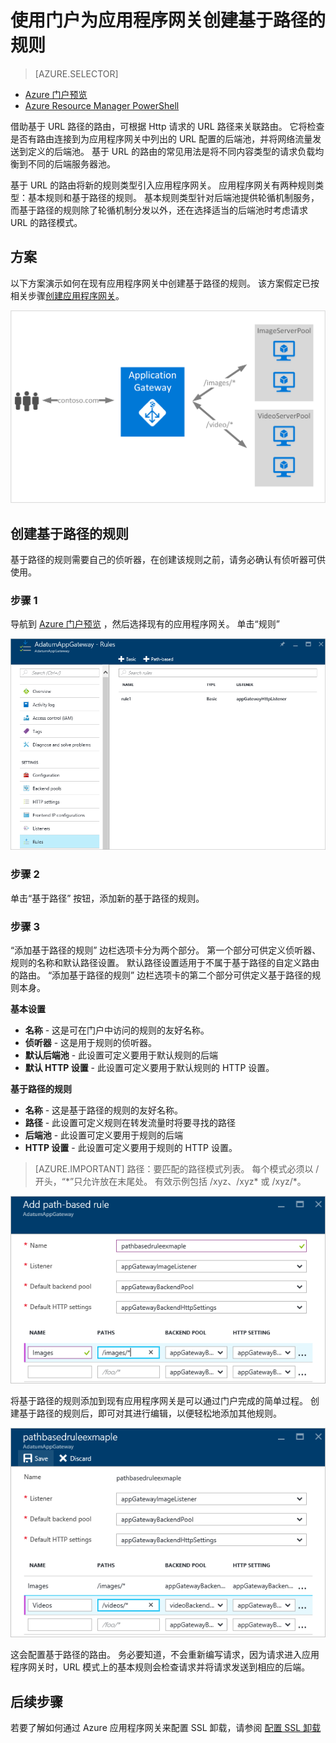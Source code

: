 <properties
    pageTitle="创建基于路径的规则 - Azure 应用程序网关 - Azure 门户预览 | Azure"
    description="了解如何使用门户为应用程序网关创建基于路径的规则"
    services="application-gateway"
    documentationcenter="na"
    author="georgewallace"
    manager="timlt"
    editor=""
    tags="azure-resource-manager" />
<tags
    ms.assetid="87bd93bc-e1a6-45db-a226-555948f1feb7"
    ms.service="application-gateway"
    ms.devlang="na"
    ms.topic="article"
    ms.tgt_pltfrm="na"
    ms.workload="infrastructure-services"
    ms.date="04/03/2017"
    wacn.date="05/22/2017"
    ms.author="gwallace"
    ms.translationtype="Human Translation"
    ms.sourcegitcommit="8fd60f0e1095add1bff99de28a0b65a8662ce661"
    ms.openlocfilehash="9de5dbb36c36e3b3934697e817011e3a5e5d19d1"
    ms.contentlocale="zh-cn"
    ms.lasthandoff="05/12/2017" />

# <a name="create-a-path-based-rule-for-an-application-gateway-by-using-the-portal"></a>使用门户为应用程序网关创建基于路径的规则
> [AZURE.SELECTOR]
- [Azure 门户预览](/documentation/articles/application-gateway-create-url-route-portal/)
- [Azure Resource Manager PowerShell](/documentation/articles/application-gateway-create-url-route-arm-ps/)

借助基于 URL 路径的路由，可根据 Http 请求的 URL 路径来关联路由。 它将检查是否有路由连接到为应用程序网关中列出的 URL 配置的后端池，并将网络流量发送到定义的后端池。 基于 URL 的路由的常见用法是将不同内容类型的请求负载均衡到不同的后端服务器池。

基于 URL 的路由将新的规则类型引入应用程序网关。 应用程序网关有两种规则类型：基本规则和基于路径的规则。 基本规则类型针对后端池提供轮循机制服务，而基于路径的规则除了轮循机制分发以外，还在选择适当的后端池时考虑请求 URL 的路径模式。

## <a name="scenario"></a>方案

以下方案演示如何在现有应用程序网关中创建基于路径的规则。
该方案假定已按相关步骤[创建应用程序网关](/documentation/articles/application-gateway-create-gateway-portal/)。

![url 路由][scenario]

## <a name="createrule"></a>创建基于路径的规则

基于路径的规则需要自己的侦听器，在创建该规则之前，请务必确认有侦听器可供使用。

### <a name="step-1"></a>步骤 1

导航到 [Azure 门户预览](http://portal.azure.cn) ，然后选择现有的应用程序网关。 单击“规则” 

![应用程序网关概述][1]

### <a name="step-2"></a>步骤 2

单击“基于路径”  按钮，添加新的基于路径的规则。

### <a name="step-3"></a>步骤 3

“添加基于路径的规则”  边栏选项卡分为两个部分。 第一个部分可供定义侦听器、规则的名称和默认路径设置。 默认路径设置适用于不属于基于路径的自定义路由的路由。 “添加基于路径的规则”  边栏选项卡的第二个部分可供定义基于路径的规则本身。

**基本设置**

* **名称** - 这是可在门户中访问的规则的友好名称。
* **侦听器** - 这是用于规则的侦听器。
* **默认后端池** - 此设置可定义要用于默认规则的后端
* **默认 HTTP 设置** - 此设置可定义要用于默认规则的 HTTP 设置。

**基于路径的规则**

* **名称** - 这是基于路径的规则的友好名称。
* **路径** - 此设置可定义规则在转发流量时将要寻找的路径
* **后端池** - 此设置可定义要用于规则的后端
* **HTTP 设置** - 此设置可定义要用于规则的 HTTP 设置。

> [AZURE.IMPORTANT]
> 路径：要匹配的路径模式列表。 每个模式必须以 / 开头，“\*”只允许放在末尾处。 有效示例包括 /xyz、/xyz* 或 /xyz/*。  

![添加填写了信息的“基于路径的规则”边栏选项卡][2]

将基于路径的规则添加到现有应用程序网关是可以通过门户完成的简单过程。 创建基于路径的规则后，即可对其进行编辑，以便轻松地添加其他规则。 

![添加其他基于路径的规则][3]

这会配置基于路径的路由。 务必要知道，不会重新编写请求，因为请求进入应用程序网关时，URL 模式上的基本规则会检查请求并将请求发送到相应的后端。

## <a name="next-steps"></a>后续步骤

若要了解如何通过 Azure 应用程序网关来配置 SSL 卸载，请参阅 [配置 SSL 卸载](/documentation/articles/application-gateway-ssl-portal/)

[1]: ./media/application-gateway-create-url-route-portal/figure1.png
[2]: ./media/application-gateway-create-url-route-portal/figure2.png
[3]: ./media/application-gateway-create-url-route-portal/figure3.png
[scenario]: ./media/application-gateway-create-url-route-portal/scenario.png

<!--Update_Description: wording update-->